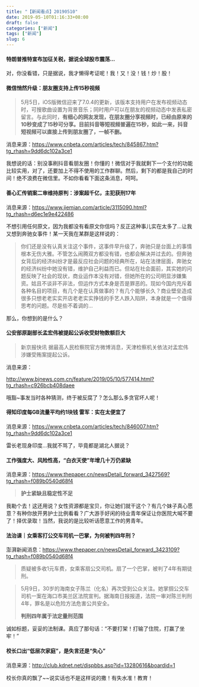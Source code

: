 ```yaml
---
title: "【新闻看点】20190510"
date: 2019-05-10T01:16:33+08:00
draft: false
categories: ["新闻"]
tags: ["新闻"]
slug: 6
---
```




#### 特朗普推特宣布加征关税，据说全球股市震荡...

对，你没看错，只是据说，我才懒得考证呢！我！又！没！钱！炒！股！

#### 微信悄然升级：朋友圈支持上传15秒视频

> 5月5日，iOS版微信迎来了7.0.4的更新，该版本支持用户在发布视频动态时，可搜歌曲设置为背景音乐；同时用户可以在朋友的视频动态中发表私密留言。与此同时，**有细心的网友发现，在朋友圈分享视频时，已经由原来的10秒变成了15秒可分享。目前抖音等短视频普遍在15秒，如此一来，抖音短视频可以直接上传到朋友圈了，一帧不删。**

消息来源：<https://www.cnbeta.com/articles/tech/845867.htm?tg_rhash=9dd6dc102a3ce1>

我想说的话：别没事刷抖音看朋友圈！你懂的！微信对于我就剩下一个支付的功能比较实用，对了，还要加上不得不使用的工作群聊。然后，剩下的都是我自己的时间！绝不浪费在微信里。不如你看看下面这条消息，呵呵。

#### 善心汇传销案二审维持原判：涉案超千亿，主犯获刑17年

消息来源：<https://www.jiemian.com/article/3115090.html?tg_rhash=d6ec1e9e422486>

不想引用任何原文，因为我都没有看原文你信吗？反正这种事儿实在太多了...让我又想到奔驰女事件！某一天我在某群是这样说的：

> 你们还是没有认真关注这个事件，这事件早升级了，奔驰只是台面上的事情根本无伤大雅。不管怎么闹腾双方都没有错，也都会解决并过去的。但奔驰女背后的经济纠纷才是最反应社会问题的经典所在，站在法律层面，奔驰女的经济纠纷中她没有错，维护自己利益而已。但站在社会面前，其实她的问题反映了社会的现状，商业运作本没有对错，但她所在的公司明显涉嫌集资。姑且不谈非不非法，但运作方式本身是否是罪恶的。现如今国内充斥着各种名目的项目，有几个是在认真做事的？有几个能够长久？商业壁垒造成很多只想老老实实开店老老实实挣钱的手艺人跌入陷阱，本身就是一个值得思考的问题。尽是些不着调的…

那么，你想到的是什么？

#### 公安部原副部长孟宏伟被提起公诉收受财物数额巨大

> 新京报快讯 据最高人民检察院官方微博消息，天津检察机关依法对孟宏伟涉嫌受贿案提起公诉。

消息来源：

<http://www.bjnews.com.cn/feature/2019/05/10/577414.html?tg_rhash=c926bcb408daee>

哦豁~事发当时各种猜测，终于被反腐了？怎么那么多贪官坏人呢！

#### 得知印度每GB流量平均约1块钱 雷军：实在太便宜了

消息来源：<https://www.cnbeta.com/articles/tech/846007.htm?tg_rhash=9dd6dc102a3ce1>

雷长老现身印度...我就不骂了，毕竟都是湖北人据说？

#### 工作强度大、风险性高，“白衣天使”年增几十万仍紧缺

消息来源：<https://www.thepaper.cn/newsDetail_forward_3427569?tg_rhash=f089b0540d68f4>

> **护士紧缺且稳定性不足**

我勒个去！这还用说？女性资源都是宝贝，你让她们就干这个？有几个妹子真心愿意？有种你放开男护士比例看看？广大游手好闲的待业青年保证让你医院大喊不要了！择优录取！当然，我说的是比较听话愿意工作的男青年。

#### 法治课｜女乘客打公交车司机一巴掌，为何被判四年刑？

澎湃新闻消息：<https://www.thepaper.cn/newsDetail_forward_3423109?tg_rhash=f089b0540d68f4>

> 质疑被多收1元车费，女乘客扇公交司机。扇了一个巴掌，被判了4年有期徒刑。

> 5月9日，30岁的海南女子陈兰（化名）再次受到公众关注。她掌掴公交车司机一案在海口市美兰区法院宣判。据海南日报报道，法院一审对陈兰判刑4年，罪名是以危险方法危害公共安全。
>
> **判刑四年属于法定量刑范围**

诚如标题，妥妥的法制课。真应了那句话：“不要打架！打输了住院，打赢了坐牢！”

#### 校长口出“低层次家庭”，是失言还是“失心”

消息来源：<http://club.kdnet.net/dispbbs.asp?id=13280616&boardid=1>

校长你真的飘了~~说实话也不是这样说的撒！有失水准！教育！



